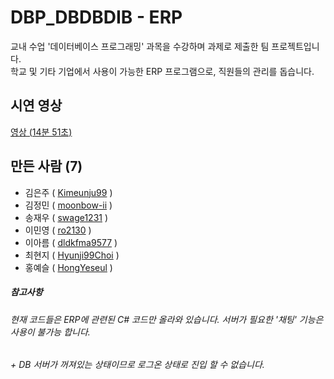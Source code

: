 # DBP_DBDBDIB - ERP

교내 수업 '데이터베이스 프로그래밍' 과목을 수강하며 과제로 제출한 팀 프로젝트입니다.   
학교 및 기타 기업에서 사용이 가능한 ERP 프로그램으로, 직원들의 관리를 돕습니다.

## 시연 영상
[영상 (14분 51초)](https://youtu.be/ZKDVAGsW3LM)

## 만든 사람 (7)
- 김은주 ( [Kimeunju99](https://github.com/Kimeunju99) )
- 김정민 ( [moonbow-ii](https://github.com/moonbow-ii) )
- 송재우 ( [swage1231](https://github.com/swage1231) )
- 이민영 ( [ro2130](https://github.com/ro2130) )
- 이아름 ( [dldkfma9577](https://github.com/dldkfma9577) )
- 최현지 ( [Hyunji99Choi](https://github.com/Hyunji99Choi) )
- 홍예슬 ( [HongYeseul](https://github.com/HongYeseul) )

##### 참고사항
###### 현재 코드들은 ERP에 관련된 C# 코드만 올라와 있습니다. 서버가 필요한 '채팅' 기능은 사용이 불가능 합니다.
###### + DB 서버가 꺼져있는 상태이므로 로그온 상태로 진입 할 수 없습니다.

